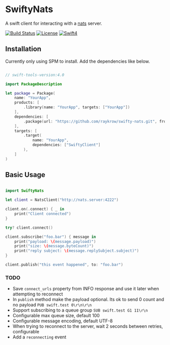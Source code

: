 

# SwiftyNats
A swift client for interacting with a [nats](http://nats.io) server.

[![Build Status](https://travis-ci.org/raykrow/swifty-nats.svg?branch=master)](https://travis-ci.org/raykrow/swifty-nats)
[![License](http://img.shields.io/badge/license-MIT-brightgreen.svg)](https://github.com/raykrow/swifty-nats/blob/master/LICENSE)
[![Swift4](http://img.shields.io/badge/swift-4.1-brightgreen.svg)](https://swift.org)

## Installation
Currently only using SPM to install. Add the dependencies like below.

```swift

// swift-tools-version:4.0

import PackageDescription

let package = Package(
    name: "YourApp",
    products: [
        .library(name: "YourApp", targets: ["YourApp"])
    ],
    dependencies: [
        .package(url: "https://github.com/raykrow/swifty-nats.git", from: "1.0.0")
    ],
    targets: [
        .target(
            name: "YourApp",
            dependencies: ["SwiftyClient"]
        ),
    ]
)

```

## Basic Usage
```swift

import SwiftyNats

let client = NatsClient("http://nats.server:4222")

client.on(.connect) { _ in
    print("Client connected")
}

try? client.connect()

client.subscribe("foo.bar") { message in
    print("payload: \(message.payload)")
    print("size: \(message.byteCount)")
    print("reply subject: \(message.replySubject.subject)")
}

client.publish("this event happened", to: "foo.bar")

```

### TODO
- Save `connect_urls` property from INFO response and use it later when attempting to reconnect
- In `publish` method make the payload optional. Its ok to send 0 count and no payload `PUB swift.test 0\r\n\r\n`
- Support subscribing to a queue group `SUB swift.test G1 11\r\n`
- Configurable max queue size, default 100
- Configurable message encoding, default UTF-8
- When trying to reconnect to the server, wait 2 seconds between retries, configurable
- Add a `reconnecting` event
